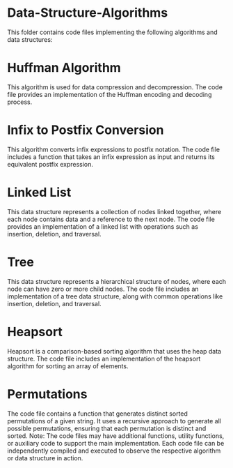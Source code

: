# Data-Structure-Algorithms
This folder contains code files implementing the following algorithms and data structures:

# **Huffman Algorithm**

This algorithm is used for data compression and decompression.
The code file provides an implementation of the Huffman encoding and decoding process.

# **Infix to Postfix Conversion**

This algorithm converts infix expressions to postfix notation.
The code file includes a function that takes an infix expression as input and returns its equivalent postfix expression.

# **Linked List**

This data structure represents a collection of nodes linked together, where each node contains data and a reference to the next node.
The code file provides an implementation of a linked list with operations such as insertion, deletion, and traversal.

# **Tree**

This data structure represents a hierarchical structure of nodes, where each node can have zero or more child nodes.
The code file includes an implementation of a tree data structure, along with common operations like insertion, deletion, and traversal.

# **Heapsort**

Heapsort is a comparison-based sorting algorithm that uses the heap data structure.
The code file includes an implementation of the heapsort algorithm for sorting an array of elements.

# **Permutations**

The code file contains a function that generates distinct sorted permutations of a given string.
It uses a recursive approach to generate all possible permutations, ensuring that each permutation is distinct and sorted.
Note: The code files may have additional functions, utility functions, or auxiliary code to support the main implementation. Each code file can be independently compiled and executed to observe the respective algorithm or data structure in action.
